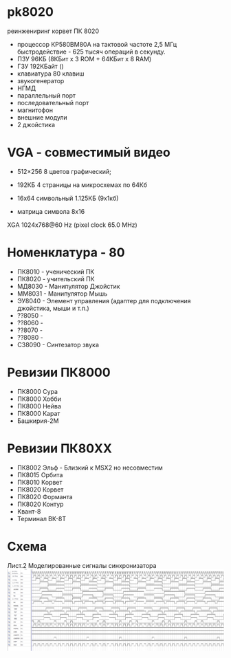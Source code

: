# pk8020
реинжениринг корвет ПК 8020

* процессор КР580ВМ80А на тактовой частоте 2,5 МГц быстродействие - 625 тысяч операций в секунду.
* ПЗУ 96КБ (8КБит х 3 ROM + 64КБит х 8 RAM)
* ГЗУ 192КБайт ()
* клавиатура 80 клавиш
* звукогенератор
* НГМД
* параллельный порт
* последовательный порт
* магнитофон
* внешние модули
* 2 джойстика

# VGA - совместимый видео
* 512×256 8 цветов графический; 
* 192КБ 4 страницы на микросхемах по 64Кб

* 16х64 символьный 1.125КБ (9х1кб)
* матрица символа 8х16

XGA 1024x768@60 Hz (pixel clock 65.0 MHz)

# Номенклатура - 80
* ПК8010 - ученический ПК
* ПК8020 - учительский ПК
* МД8030 - Манипулятор Джойстик
* ММ8031 - Манипулятор Мышь 
* ЭУ8040 - Элемент управления (адаптер для подключения джойстика, мыши и т.п.)
* ??8050 -
* ??8060 -
* ??8070 -
* ??8080 -
* СЗ8090 - Синтезатор звука

# Ревизии ПК8000
* ПК8000 Сура
* ПК8000 Хобби
* ПК8000 Нейва
* ПК8000 Карат
* Башкирия-2М

# Ревизии ПК80XX
* ПК8002 Эльф - Близкий к MSX2 но несовместим
* ПК8015 Орбита
* ПК8010 Корвет
* ПК8020 Корвет
* ПК8020 Форманта
* ПК8020 Контур
* Квант-8
* Терминал ВК-8Т


# Схема
Лист.2 Моделированные сигналы синхронизатора
![Screenshot](https://github.com/UncleJey/pk8020/blob/master/img/synchonyzer.png?raw=true)
